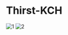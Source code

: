 # Thirst-KCH
 
![1](https://github.com/myraAnna/ThirstKCH/assets/86984336/25e43ed9-4c07-4156-b3ba-a448b5315a98)
![2](https://github.com/myraAnna/ThirstKCH/assets/86984336/58607a0a-9b61-463b-b91c-9ba6f4a43af1)
